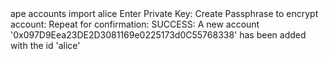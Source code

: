 <div id="termynal" data-termynal>
    <span data-ty="input"><span class="file-path"></span>ape accounts import alice</span>
    <span data-ty>Enter Private Key:</span>
    <span data-ty>Create Passphrase to encrypt account:</span>
    <span data-ty>Repeat for confirmation:</span>
    <span data-ty>SUCCESS: A new account '0x097D9Eea23DE2D3081169e0225173d0C55768338' has been added with the id 'alice'</span>
</div>
